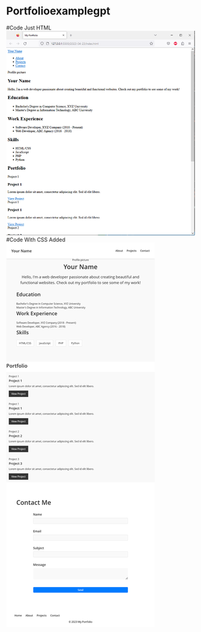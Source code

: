 # Portfolioexamplegpt

#Code Just HTML
![website landing page](https://github.com/curiousabel/Portfolioexamplegpt/blob/main/justhtml.PNG)
#Code With CSS Added
![website landing page](https://github.com/curiousabel/Portfolioexamplegpt/blob/main/withcss.png)
